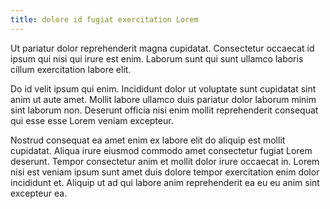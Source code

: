 ```yaml
---
title: dolore id fugiat exercitation Lorem
---
```


Ut pariatur dolor reprehenderit magna cupidatat. Consectetur occaecat id ipsum qui nisi qui irure est enim. Laborum sunt qui sunt ullamco laboris cillum exercitation labore elit.

Do id velit ipsum qui enim. Incididunt dolor ut voluptate sunt cupidatat sint anim ut aute amet. Mollit labore ullamco duis pariatur dolor laborum minim sint laborum non. Deserunt officia nisi enim mollit reprehenderit consequat qui esse esse Lorem veniam excepteur.

Nostrud consequat ea amet enim ex labore elit do aliquip est mollit cupidatat. Aliqua irure eiusmod commodo amet consectetur fugiat Lorem deserunt. Tempor consectetur anim et mollit dolor irure occaecat in. Lorem nisi est veniam ipsum sunt amet duis dolore tempor exercitation enim dolor incididunt et. Aliquip ut ad qui labore anim reprehenderit ea eu eu anim sint excepteur ea.